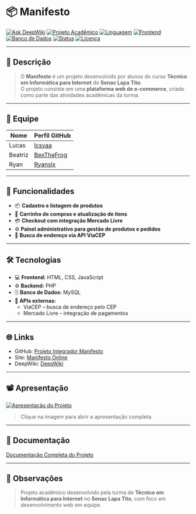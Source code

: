 # 📦 Manifesto

[![Ask DeepWiki](https://deepwiki.com/badge.svg)](https://deepwiki.com/lcsvaa/pi-manifesto) [![Projeto Acadêmico](https://img.shields.io/badge/Projeto%20Acadêmico-Senac-orange)]() [![Linguagem](https://img.shields.io/badge/Linguagem-PHP-blue)]() [![Frontend](https://img.shields.io/badge/Frontend-HTML%2FCSS%2FJS-brightgreen)]() [![Banco de Dados](https://img.shields.io/badge/Banco-MySQL-red)]() [![Status](https://img.shields.io/badge/Status-Concluído-brightgreen)]() [![Licença](https://img.shields.io/badge/Licença-MIT-lightgrey)]()

---

## 📖 Descrição

> O **Manifesto** é um projeto desenvolvido por alunos do curso **Técnico em Informática para Internet** do **Senac Lapa Tito**.  
> O projeto consiste em uma **plataforma web de e-commerce**, criado como parte das atividades acadêmicas da turma.

---

## 👥 Equipe

| Nome         | Perfil GitHub |
|--------------|---------------|
| Lucas        | [lcsvaa](https://github.com/lcsvaa) |
| Beatriz      | [BexTheFrog](https://github.com/BexTheFrog) |
| Ryan         | [Ryanslx](https://github.com/Ryanslx) |

---

## 🚀 Funcionalidades

- 📦 **Cadastro e listagem de produtos**  
- 🛒 **Carrinho de compras e atualização de itens**  
- 💳 **Checkout com integração Mercado Livre**  
- ⚙️ **Painel administrativo para gestão de produtos e pedidos**  
- 📍 **Busca de endereço via API ViaCEP**  

---

## 🛠 Tecnologias

- 💻 **Frontend:** HTML, CSS, JavaScript  
- ⚙️ **Backend:** PHP  
- 🗄 **Banco de Dados:** MySQL  
- 🔌 **APIs externas:**  
  - ViaCEP – busca de endereço pelo CEP  
  - Mercado Livre – integração de pagamentos  

---

## 🌐 Links

- GitHub: [Projeto Integrador Manifesto](https://github.com/lcsvaa/Projeto-Integrador-Manifesto)  
- Site: [Manifesto Online](https://escolatito.com.br/skillink/manifesto/index.php)  
- DeepWiki: [DeepWiki](https://deepwiki.com/lcsvaa/pi-manifesto)  

---

## 📽 Apresentação

[![Apresentação do Projeto](https://i.imgur.com/ijicgrd.png)](https://indd.adobe.com/embed/36b52f23-fd63-4a4c-a21d-568e3c4cce2b?startpage=1&allowFullscreen=true)

> Clique na imagem para abrir a apresentação completa.

---

## 📄 Documentação

[Documentação Completa do Projeto](https://docs.google.com/document/d/1toTRZPs8Em4QLgxcWydiwaK3nB6VKAdHX1r7TB9lZvI/edit?usp=sharing)

---

## 📌 Observações

> Projeto acadêmico desenvolvido pela turma de **Técnico em Informática para Internet** no **Senac Lapa Tito**, com foco em desenvolvimento web em equipe.
